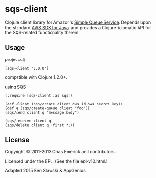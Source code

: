 # sqs-client

Clojure client library for Amazon's [Simple Queue Service](http://aws.amazon.com/sqs/).
Depends upon the standard [AWS SDK for Java](http://aws.amazon.com/sdkforjava/),
and provides a Clojure-idiomatic API for the SQS-related functionality therein.

## Usage

project.clj
```
[sqs-client "0.0.0"]
```

compatible with Clojure 1.2.0+.

using SQS
```
(:require [sqs-client :as sqs])

(def client (sqs/create-client aws-id aws-secret-key))
(def q (sqs/create-queue client "foo"))
(sqs/send client q "message body")

(sqs/receive client q)
(sqs/delete client q (first *1))
```

## License

Copyright © 2011-2013 Chas Emerick and contributors.

Licensed under the EPL. (See the file epl-v10.html.)

Adapted 2015 Ben Slawski & AppGenius
